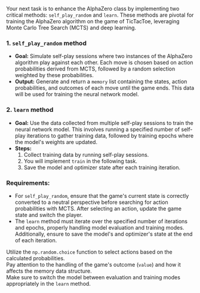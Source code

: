 Your next task is to enhance the AlphaZero class by implementing two critical methods: `self_play_random` and `learn`. These methods are pivotal for training the AlphaZero algorithm on the game of TicTacToe, leveraging Monte Carlo Tree Search (MCTS) and deep learning.

### 1. `self_play_random` method
- **Goal:** Simulate self-play sessions where two instances of the AlphaZero algorithm play against each other. Each move is chosen based on action probabilities derived from MCTS, followed by a random selection weighted by these probabilities.
- **Output:** Generate and return a `memory` list containing the states, action probabilities, and outcomes of each move until the game ends. This data will be used for training the neural network model.

### 2. `learn` method
- **Goal:** Use the data collected from multiple self-play sessions to train the neural network model. This involves running a specified number of self-play iterations to gather training data, followed by training epochs where the model's weights are updated.
- **Steps:**
  1. Collect training data by running self-play sessions.
  2. You will implement `train` in the following task.
  3. Save the model and optimizer state after each training iteration.

### Requirements:
- For `self_play_random`, ensure that the game's current state is correctly converted to a neutral perspective before searching for action probabilities with MCTS. After selecting an action, update the game state and switch the player.
- The `learn` method must iterate over the specified number of iterations and epochs, properly handling model evaluation and training modes. Additionally, ensure to save the model's and optimizer's state at the end of each iteration.

<div class="hint">
Utilize the <code>np.random.choice</code> function to select actions based on the calculated probabilities.
</div>
<div class="hint">
Pay attention to the handling of the game's outcome (<code>value</code>) 
and how it affects the memory data structure.
</div>
<div class="hint">
Make sure to switch the model between evaluation and training modes appropriately in the <code>learn</code> method.
</div>

